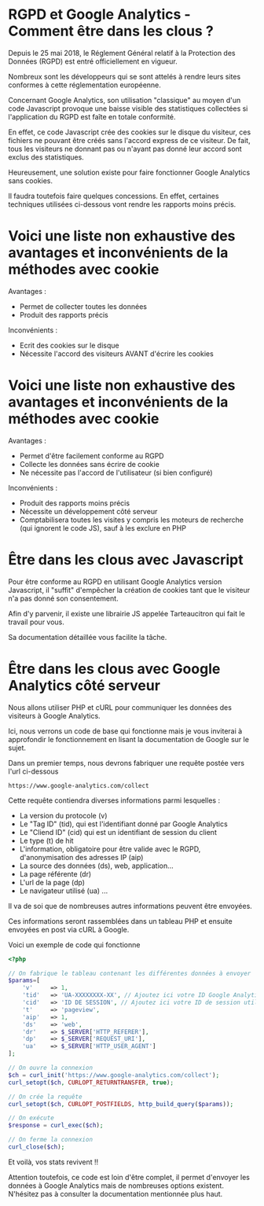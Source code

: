 # RGPD et Google Analytics - Comment être dans les clous ?

Depuis le 25 mai 2018, le Réglement Général relatif à la Protection des Données (RGPD) est entré officiellement en vigueur.

Nombreux sont les développeurs qui se sont attelés à rendre leurs sites conformes à cette réglementation européenne.

Concernant Google Analytics, son utilisation "classique" au moyen d'un code Javascript provoque une baisse visible des statistiques collectées si l'application du RGPD est faîte en totale conformité.

En effet, ce code Javascript crée des cookies sur le disque du visiteur, ces fichiers ne pouvant être créés sans l'accord express de ce visiteur. De fait, tous les visiteurs ne donnant pas ou n'ayant pas donné leur accord sont exclus des statistiques.

Heureusement, une solution existe pour faire fonctionner Google Analytics sans cookies.

Il faudra toutefois faire quelques concessions. En effet, certaines techniques utilisées ci-dessous vont rendre les rapports moins précis.

# Voici une liste non exhaustive des avantages et inconvénients de la méthodes avec cookie

Avantages :
- Permet de collecter toutes les données
- Produit des rapports précis

Inconvénients :
- Ecrit des cookies sur le disque
- Nécessite l'accord des visiteurs AVANT d'écrire les cookies

# Voici une liste non exhaustive des avantages et inconvénients de la méthodes avec cookie

Avantages :
- Permet d'être facilement conforme au RGPD
- Collecte les données sans écrire de cookie
- Ne nécessite pas l'accord de l'utilisateur (si bien configuré)

Inconvénients :
- Produit des rapports moins précis
- Nécessite un développement côté serveur
- Comptabilisera toutes les visites y compris les moteurs de recherche (qui ignorent le code JS), sauf à les exclure en PHP

# Être dans les clous avec Javascript

Pour être conforme au RGPD en utilisant Google Analytics version Javascript, il "suffit" d'empêcher la création de cookies tant que le visiteur n'a pas donné son consentement.

Afin d'y parvenir, il existe une librairie JS appelée Tarteaucitron qui fait le travail pour vous.

Sa documentation détaillée vous facilite la tâche.

# Être dans les clous avec Google Analytics côté serveur

Nous allons utiliser PHP et cURL pour communiquer les données des visiteurs à Google Analytics.

Ici, nous verrons un code de base qui fonctionne mais je vous inviterai à approfondir le fonctionnement en lisant la documentation de Google sur le sujet.

Dans un premier temps, nous devrons fabriquer une requête postée vers l'url ci-dessous

```
https://www.google-analytics.com/collect
```

Cette requête contiendra diverses informations parmi lesquelles :
- La version du protocole (v)
- Le "Tag ID" (tid), qui est l'identifiant donné par Google Analytics
- Le "Cliend ID" (cid) qui est un identifiant de session du client
- Le type (t) de hit
- L'information, obligatoire pour être valide avec le RGPD, d'anonymisation des adresses IP (aip)
- La source des données (ds), web, application...
- La page référente (dr)
- L'url de la page (dp)
- Le navigateur utilisé (ua)
...

Il va de soi que de nombreuses autres informations peuvent être envoyées.

Ces informations seront rassemblées dans un tableau PHP et ensuite envoyées en post via cURL à Google.

Voici un exemple de code qui fonctionne

```php
<?php

// On fabrique le tableau contenant les différentes données à envoyer
$params=[
    'v'     => 1,
    'tid'   => 'UA-XXXXXXXX-XX', // Ajoutez ici votre ID Google Analytics
    'cid'   => 'ID DE SESSION', // Ajoutez ici votre ID de session utilisateur
    't'     => 'pageview',
    'aip'   => 1,
    'ds'    => 'web',
    'dr'    => $_SERVER['HTTP_REFERER'],
    'dp'    => $_SERVER['REQUEST_URI'],
    'ua'    => $_SERVER['HTTP_USER_AGENT']
];

// On ouvre la connexion
$ch = curl_init('https://www.google-analytics.com/collect');
curl_setopt($ch, CURLOPT_RETURNTRANSFER, true);

// On crée la requête
curl_setopt($ch, CURLOPT_POSTFIELDS, http_build_query($params));

// On exécute
$response = curl_exec($ch);

// On ferme la connexion
curl_close($ch);
```

Et voilà, vos stats revivent !!

Attention toutefois, ce code est loin d'être complet, il permet d'envoyer les données à Google Analytics mais de nombreuses options existent. N'hésitez pas à consulter la documentation mentionnée plus haut.